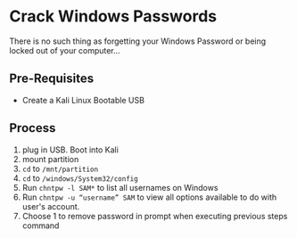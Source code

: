 # Crack Windows Passwords

There is no such thing as forgetting your Windows Password or being locked out of your computer...

## Pre-Requisites
* Create a Kali Linux Bootable USB

## Process
1. plug in USB. Boot into Kali
2. mount partition
3. `cd` to `/mnt/partition`
4. `cd` to `/windows/System32/config`
5. Run `chntpw -l SAM*` to list all usernames on Windows
6. Run `chntpw -u “username” SAM` to view all options available to do with user's account.
7. Choose 1 to remove password in prompt when executing previous steps command